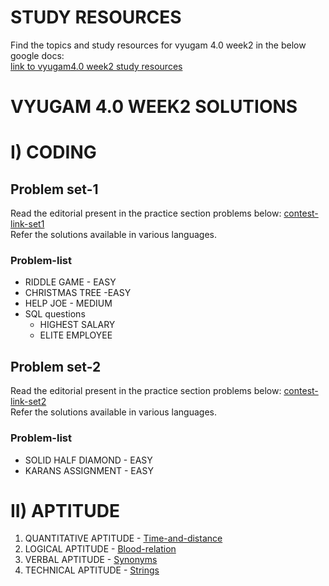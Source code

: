 # STUDY RESOURCES

Find the topics and study resources for vyugam 4.0 week2 in the below google docs: <br>
[link to vyugam4.0 week2 study resources](https://docs.google.com/document/d/1cXyKJtGKdDmwfKrr_R2d-4zmJzJpjas5XDNcwJTaQsg/edit?usp=sharing)

# VYUGAM 4.0 WEEK2 SOLUTIONS

# I) CODING

## Problem set-1
Read the editorial present in the practice section problems below:
[contest-link-set1](https://www.hackerearth.com/challenges/college/coimbatore-institute-of-technology-cit-test-draft-2/)
<br>
Refer the solutions available in various languages.
<br>

### Problem-list
* RIDDLE GAME - EASY
* CHRISTMAS TREE -EASY
* HELP JOE - MEDIUM
* SQL questions
    * HIGHEST SALARY
    * ELITE EMPLOYEE

## Problem set-2
Read the editorial present in the practice section problems below:
[contest-link-set2](https://www.hackerearth.com/challenges/college/coimbatore-institute-of-technology-cit-test-draft-1-7/)
<br>
Refer the solutions available in various languages.
<br>

### Problem-list
* SOLID HALF DIAMOND  - EASY
* KARANS ASSIGNMENT - EASY

# II) APTITUDE

1. QUANTITATIVE APTITUDE - [Time-and-distance]()
2. LOGICAL APTITUDE - [Blood-relation]()
3. VERBAL APTITUDE - [Synonyms]()
4. TECHNICAL APTITUDE - [Strings]()
